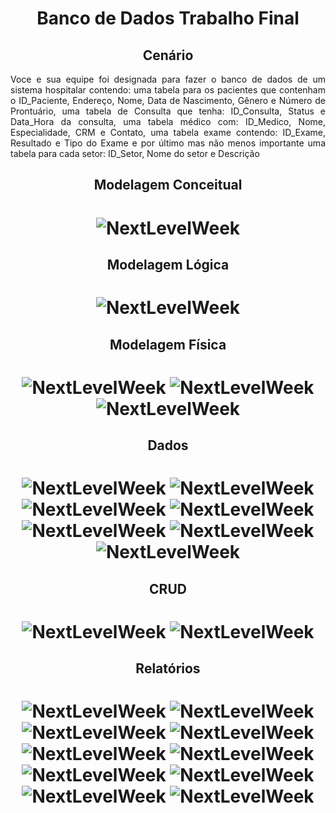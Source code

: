 <h1 align="center">Banco de Dados Trabalho Final</h1>

<h2 align="center">Cenário</h2>
<p align="justify">Voce e sua equipe foi designada para fazer o banco de 
  dados de um sistema hospitalar contendo: uma tabela para 
  os pacientes que contenham o ID_Paciente, Endereço, Nome,
  Data de Nascimento, Gênero e Número de Prontuário, uma tabela 
  de Consulta que tenha: ID_Consulta, Status e Data_Hora da consulta, 
  uma tabela médico com: ID_Medico, Nome, Especialidade, CRM e Contato, 
  uma tabela exame contendo: ID_Exame, Resultado e Tipo do Exame e por
  último mas não menos importante uma tabela para cada setor: ID_Setor,
  Nome do setor e Descrição</p>
<h2 align="center">Modelagem Conceitual</h2>
<h1 align="center">
  <img alt="NextLevelWeek" title="#NextLevelWeek" src="./1.PNG" />
</h1>
<h2 align="center">Modelagem Lógica</h2>
<h1 align="center">
  <img alt="NextLevelWeek" title="#NextLevelWeek" src="./2.PNG" />
</h1>
<h2 align="center">Modelagem Física</h2>
<h1 align="center">
  <img alt="NextLevelWeek" title="#NextLevelWeek" src="./3.PNG" />
  <img alt="NextLevelWeek" title="#NextLevelWeek" src="./4.PNG" />
  <img alt="NextLevelWeek" title="#NextLevelWeek" src="./5.PNG" />
</h1>
<h2 align="center">Dados</h2>
<h1 align="center">
  <img alt="NextLevelWeek" title="#NextLevelWeek" src="./6.PNG" />
  <img alt="NextLevelWeek" title="#NextLevelWeek" src="./7.PNG" />
  <img alt="NextLevelWeek" title="#NextLevelWeek" src="./8.PNG" />
  <img alt="NextLevelWeek" title="#NextLevelWeek" src="./9.PNG" />
  <img alt="NextLevelWeek" title="#NextLevelWeek" src="./10.PNG" />
  <img alt="NextLevelWeek" title="#NextLevelWeek" src="./11.PNG" />
  <img alt="NextLevelWeek" title="#NextLevelWeek" src="./12.PNG" />
</h1>
<h2 align="center">CRUD</h2>
<h1 align="center">
  <img alt="NextLevelWeek" title="#NextLevelWeek" src="./13.PNG" />
  <img alt="NextLevelWeek" title="#NextLevelWeek" src="./14.PNG" />
</h1>
<h2 align="center">Relatórios</h2>
<h1 align="center">
  <img alt="NextLevelWeek" title="#NextLevelWeek" src="./15.PNG" />
  <img alt="NextLevelWeek" title="#NextLevelWeek" src="./16.PNG" />
  <img alt="NextLevelWeek" title="#NextLevelWeek" src="./17.PNG" />
  <img alt="NextLevelWeek" title="#NextLevelWeek" src="./18.PNG" />
  <img alt="NextLevelWeek" title="#NextLevelWeek" src="./19.PNG" />
  <img alt="NextLevelWeek" title="#NextLevelWeek" src="./20.PNG" />
  <img alt="NextLevelWeek" title="#NextLevelWeek" src="./21.PNG" />
  <img alt="NextLevelWeek" title="#NextLevelWeek" src="./22.PNG" />
  <img alt="NextLevelWeek" title="#NextLevelWeek" src="./23.PNG" />
  <img alt="NextLevelWeek" title="#NextLevelWeek" src="./24.PNG" />
</h1>
